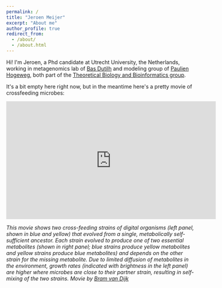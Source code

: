 ```yaml
---
permalink: /
title: "Jeroen Meijer"
excerpt: "About me"
author_profile: true
redirect_from:
  - /about/
  - /about.html
---
```

Hi! I'm Jeroen, a Phd candidate at Utrecht University, the Netherlands, working in metagenomics lab of [Bas Dutilh](https://tbb.bio.uu.nl/dutilh/) and modeling group of [Paulien Hogeweg](https://tbb.bio.uu.nl/ph/), both part of the [Theoretical Biology and Bioinformatics group](https://tbb.bio.uu.nl/).

It's a bit empty here right now, but in the meantime here's a pretty movie of crossfeeding microbes:

<iframe width="560" height="315" src="https://www.youtube.com/embed/NO8rfF82PH8" title="YouTube video player" frameborder="0" allow="accelerometer; autoplay; clipboard-write; encrypted-media; gyroscope; picture-in-picture" allowfullscreen></iframe>

*This movie shows two cross-feeding strains of digital organisms (left panel, shown in blue and yellow) that evolved from a single, metabolically self-sufficient ancestor. Each strain evolved to produce one of two essential metabolites (shown in right panel; blue strains produce yellow metabolites and yellow strains produce blue metabolites) and depends on the other strain for the missing metabolite. Due to limited diffusion of metabolites in the environment, growth rates (indicated with brightness in the left panel) are higher where microbes are close to their partner strain, resulting in self-mixing of the two strains. Movie by [Bram van Dijk](https://www.bramvandijk.com)*
